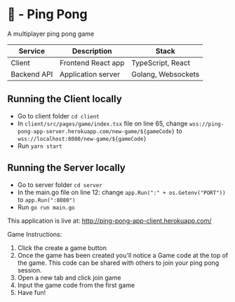 # 🏓 - Ping Pong

A multiplayer ping pong game 

| Service     | Description          | Stack                         |
| ----------- | -------------------- | ----------------------------- |
| Client      | Frontend React app   | TypeScript, React             |
| Backend API | Application server   | Golang, Websockets            |


## Running the Client locally

- Go to client folder `cd client`
- In `client/src/pages/game/index.tsx` file on line 65, change `wss://ping-pong-app-server.herokuapp.com/new-game/${gameCode}` to `wss://localhost:8080/new-game/${gameCode}`
- Run `yarn start`

## Running the Server locally

- Go to server folder `cd server`
- In the main.go file on line 12: change `app.Run(":" + os.Getenv("PORT"))` to `app.Run(":8080")`
- Run `go run main.go`

This application is live at: http://ping-pong-app-client.herokuapp.com/

Game Instructions:
1) Click the create a game button
2) Once the game has been created you'll notice a Game code at the top of the game. This code can be shared with others to join your ping pong session.
3) Open a new tab and click join game
4) Input the game code from the first game
5) Have fun!
